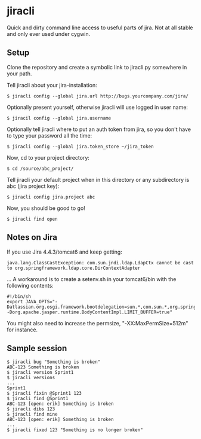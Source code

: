 jiracli
=======

Quick and dirty command line access to useful parts of jira. Not at all stable and only ever used under cygwin.

Setup
-----
Clone the repository and create a symbolic link to jiracli.py somewhere in your path.

Tell jiracli about your jira-installation:

	$ jiracli config --global jira.url http://bugs.yourcompany.com/jira/
	
Optionally present yourself, otherwise jiracli will use logged in user name:

	$ jiracil config --global jira.username
	
Optionally tell jiracli where to put an auth token from jira, so you don't have to type your password all the time:

	$ jiracli config --global jira.token_store ~/jira_token
	
Now, cd to your project directory:

	$ cd /source/abc_project/
	
Tell jiracli your default project when in this directory or any subdirectory is abc (jira project key):

	$ jiracli config jira.project abc
	
Now, you should be good to go!

	$ jiracli find open

Notes on Jira
------------
If you use Jira 4.4.3/tomcat6 and keep getting:

	java.lang.ClassCastException: com.sun.jndi.ldap.LdapCtx cannot be cast to org.springframework.ldap.core.DirContextAdapter

... A workaround is to create a setenv.sh in your tomcat6/bin with the following contents:

	#!/bin/sh
	export JAVA_OPTS="-Datlassian.org.osgi.framework.bootdelegation=sun.*,com.sun.*,org.springframework.ldap.core.* -Dorg.apache.jasper.runtime.BodyContentImpl.LIMIT_BUFFER=true"

You might also need to increase the permsize, "-XX:MaxPermSize=512m" for instance.

Sample session
--------------
	$ jiracli bug "Something is broken"
	ABC-123 Something is broken
	$ jiracli version Sprint1
	$ jiracli versions
	...
	Sprint1
	$ jiracli fixin @Sprint1 123
	$ jiracli find @Sprint1
	ABC-123 [open: erik] Something is broken
	$ jiracli dibs 123
	$ jiracli find mine
	ABC-123 [open: erik] Something is broken
	...
	$ jiracli fixed 123 "Something is no longer broken"
